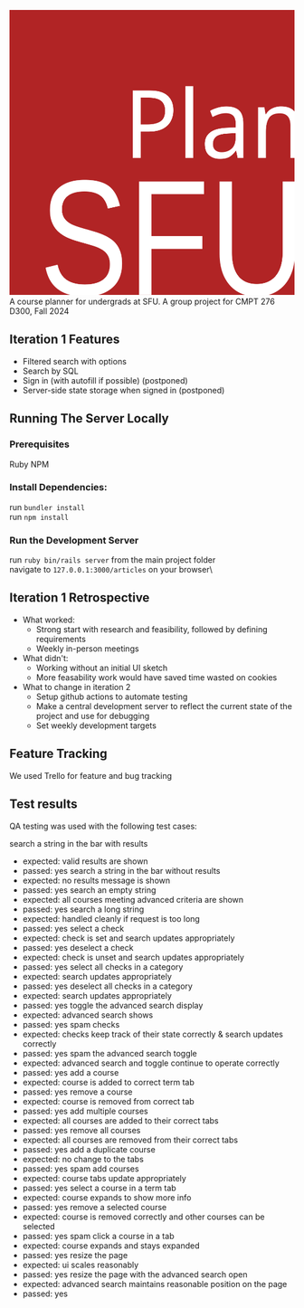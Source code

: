 ![PlanSFU](assets/PlanSFU.svg "PlanSFU")\
A course planner for undergrads at SFU. A group project for CMPT 276 D300, Fall 2024

## Iteration 1 Features ##
- Filtered search with options
- Search by SQL
- Sign in (with autofill if possible) (postponed)
- Server-side state storage when signed in (postponed)

## Running The Server Locally ##
### Prerequisites ###
Ruby
NPM

### Install Dependencies: ###
run `bundler install`\
run `npm install`

### Run the Development Server ###
run `ruby bin/rails server` from the main project folder\
navigate to `127.0.0.1:3000/articles` on your browser\

## Iteration 1 Retrospective ##
- What worked:
    - Strong start with research and feasibility, followed by defining requirements
    - Weekly in-person meetings
- What didn't:
    - Working without an initial UI sketch
    - More feasability work would have saved time wasted on cookies
- What to change in iteration 2
    - Setup github actions to automate testing
    - Make a central development server to reflect the current state of the project and use for debugging
    - Set weekly development targets

## Feature Tracking ##
We used Trello for feature and bug tracking


## Test results ##
QA testing was used with the following test cases:

search a string in the bar with results
- expected: valid results are shown
- passed: yes
search a string in the bar without results
- expected: no results message is shown
- passed: yes
search an empty string
- expected: all courses meeting advanced criteria are shown
- passed: yes
search a long string
- expected: handled cleanly if request is too long
- passed: yes
select a check
- expected: check is set and search updates appropriately
- passed: yes
deselect a check
- expected: check is unset and search updates appropriately
- passed: yes
select all checks in a category
- expected: search updates appropriately
- passed: yes
deselect all checks in a category
- expected: search updates appropriately
- passed: yes
toggle the advanced search display
- expected: advanced search shows
- passed: yes
spam checks
- expected: checks keep track of their state correctly & search updates correctly
- passed: yes
spam the advanced search toggle
- expected: advanced search and toggle continue to operate correctly
- passed: yes
add a course
- expected: course is added to correct term tab
- passed: yes
remove a course
- expected: course is removed from correct tab
- passed: yes
add multiple courses
- expected: all courses are added to their correct tabs
- passed: yes
remove all courses
- expected: all courses are removed from their correct tabs
- passed: yes
add a duplicate course
- expected: no change to the tabs
- passed: yes
spam add courses
- expected: course tabs update appropriately
- passed: yes
select a course in a term tab
- expected: course expands to show more info
- passed: yes
remove a selected course
- expected: course is removed correctly and other courses can be selected
- passed: yes
spam click a course in a tab
- expected: course expands and stays expanded
- passed: yes
resize the page
- expected: ui scales reasonably
- passed: yes
resize the page with the advanced search open
- expected: advanced search maintains reasonable position on the page
- passed: yes